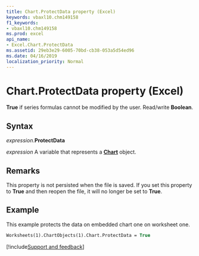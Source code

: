 ```yaml
---
title: Chart.ProtectData property (Excel)
keywords: vbaxl10.chm149158
f1_keywords:
- vbaxl10.chm149158
ms.prod: excel
api_name:
- Excel.Chart.ProtectData
ms.assetid: 29eb3e29-6005-70bd-cb38-053a5d54ed96
ms.date: 04/16/2019
localization_priority: Normal
---
```



# Chart.ProtectData property (Excel)

**True** if series formulas cannot be modified by the user. Read/write **Boolean**.


## Syntax

_expression_.**ProtectData**

_expression_ A variable that represents a **[Chart](Excel.Chart(object).md)** object.


## Remarks

This property is not persisted when the file is saved. If you set this property to **True** and then reopen the file, it will no longer be set to **True**.


## Example

This example protects the data on embedded chart one on worksheet one.

```vb
Worksheets(1).ChartObjects(1).Chart.ProtectData = True
```




[!include[Support and feedback](~/includes/feedback-boilerplate.md)]